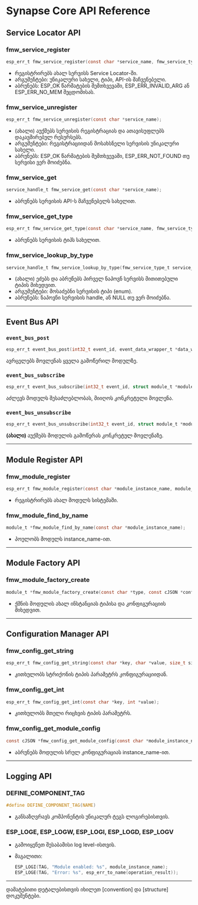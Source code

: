 # Synapse Core API Reference

## Service Locator API

### fmw_service_register

```c
esp_err_t fmw_service_register(const char *service_name, fmw_service_type_t service_type, service_handle_t service_api_handle);
```

- რეგისტრირებს ახალ სერვისს Service Locator-ში.
- არგუმენტები: უნიკალური სახელი, ტიპი, API-ის მაჩვენებელი.
- აბრუნებს: ESP_OK წარმატების შემთხვევაში, ESP_ERR_INVALID_ARG ან ESP_ERR_NO_MEM შეცდომისას.

### fmw_service_unregister

```C
esp_err_t fmw_service_unregister(const char *service_name);
```

- (ახალი) აუქმებს სერვისის რეგისტრაციას და ათავისუფლებს დაკავშირებულ რესურსებს.
- არგუმენტები: რეგისტრაციიდან მოსახსნელი სერვისის უნიკალური სახელი.
- აბრუნებს: ESP_OK წარმატების შემთხვევაში, ESP_ERR_NOT_FOUND თუ სერვისი ვერ მოიძებნა.

### fmw_service_get

```c
service_handle_t fmw_service_get(const char *service_name);
```

- აბრუნებს სერვისის API-ს მაჩვენებელს სახელით.

### fmw_service_get_type

```c
esp_err_t fmw_service_get_type(const char *service_name, fmw_service_type_t *out_service_type);
```

- აბრუნებს სერვისის ტიპს სახელით.

### fmw_service_lookup_by_type

```C
service_handle_t fmw_service_lookup_by_type(fmw_service_type_t service_type);
```

- (ახალი) ეძებს და აბრუნებს პირველ ნაპოვნ სერვისს მითითებული ტიპის მიხედვით.
- არგუმენტები: მოსაძებნი სერვისის ტიპი (enum).
- აბრუნებს: ნაპოვნი სერვისის handle, ან NULL თუ ვერ მოიძებნა.

---

## Event Bus API

### `event_bus_post`

```c
esp_err_t event_bus_post(int32_t event_id, event_data_wrapper_t *data_wrapper);
```

ავრცელებს მოვლენას ყველა გამოწერილ მოდულზე.

### `event_bus_subscribe`

```c
esp_err_t event_bus_subscribe(int32_t event_id, struct module_t *module);
```

აძლევს მოდულს შესაძლებლობას, მიიღოს კონკრეტული მოვლენა.

### `event_bus_unsubscribe`

```c
esp_err_t event_bus_unsubscribe(int32_t event_id, struct module_t *module);
```

**(ახალი)** აუქმებს მოდულის გამოწერას კონკრეტულ მოვლენაზე.

---

## Module Register API

### fmw_module_register

```c
esp_err_t fmw_module_register(const char *module_instance_name, module_t *module);
```

- რეგისტრირებს ახალ მოდულს სისტემაში.

### fmw_module_find_by_name

```c
module_t *fmw_module_find_by_name(const char *module_instance_name);
```

- პოულობს მოდულს instance_name-ით.

---

## Module Factory API

### fmw_module_factory_create

```c
module_t *fmw_module_factory_create(const char *type, const cJSON *config);
```

- ქმნის მოდულის ახალ ინსტანციას ტიპისა და კონფიგურაციის მიხედვით.

---

## Configuration Manager API

### fmw_config_get_string

```c
esp_err_t fmw_config_get_string(const char *key, char *value, size_t size);
```

- კითხულობს სტრიქონის ტიპის პარამეტრს კონფიგურაციიდან.

### fmw_config_get_int

```c
esp_err_t fmw_config_get_int(const char *key, int *value);
```

- კითხულობს მთელი რიცხვის ტიპის პარამეტრს.

### fmw_config_get_module_config

```c
const cJSON *fmw_config_get_module_config(const char *module_instance_name);
```

- აბრუნებს მოდულის სრულ კონფიგურაციას instance_name-ით.

---

## Logging API

### DEFINE_COMPONENT_TAG

```c
#define DEFINE_COMPONENT_TAG(NAME)
```

- განსაზღვრავს კომპონენტის უნიკალურ ტეგს ლოგირებისთვის.

### ESP_LOGE, ESP_LOGW, ESP_LOGI, ESP_LOGD, ESP_LOGV

- გამოიყენეთ შესაბამისი log level-ისთვის.
- მაგალითი:

  ```c
  ESP_LOGI(TAG, "Module enabled: %s", module_instance_name);
  ESP_LOGE(TAG, "Error: %s", esp_err_to_name(operation_result));
  ```

---

დამატებითი დეტალებისთვის იხილეთ [convention] და [structure] დოკუმენტები.
